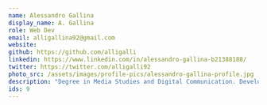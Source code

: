 ```yaml
---
name: Alessandro Gallina
display_name: A. Gallina
role: Web Dev
email: alligallina92@gmail.com
website:
github: https://github.com/alligalli
linkedin: https://www.linkedin.com/in/alessandro-gallina-b21388188/
twitter: https://twitter.com/alligalli92
photo_src: /assets/images/profile-pics/alessandro-gallina-profile.jpg
description: "Degree in Media Studies and Digital Communication. Developer for the Learning From The Curve project. My favourite quote is: 'When you do things right, people won't be sure you've done anything at all.'"
ids: 9
---
```

